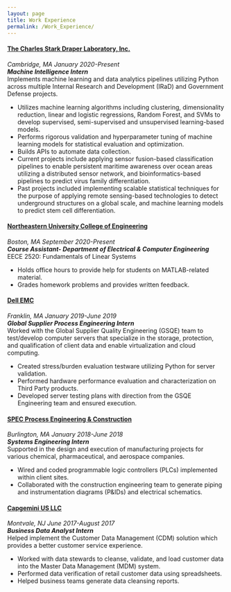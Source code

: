 ```yaml
---
layout: page
title: Work Experience 
permalink: /Work_Experience/
---
```

#### [The Charles Stark Draper Laboratory, Inc.](https://www.draper.com/)
_Cambridge, MA_ _January 2020-Present_                        
***Machine Intelligence Intern***<br/>
Implements machine learning and data analytics pipelines utilizing Python across multiple Internal Research and Development (IRaD) and Government Defense projects. 
- Utilizes machine learning algorithms including clustering, dimensionality reduction, linear and logistic regressions, Random Forest, and SVMs to develop supervised, semi-supervised and unsupervised learning-based models.
- Performs rigorous validation and hyperparameter tuning of machine learning models for statistical evaluation and optimization.
- Builds APIs to automate data collection. 
- Current projects include applying sensor fusion-based classification pipelines to enable persistent maritime awareness over ocean areas utilizing a distributed sensor network, and bioinformatics-based pipelines to predict virus family differentiation.
- Past projects included implementing scalable statistical techniques for the purpose of applying remote sensing-based technologies to detect underground structures on a global scale, and machine learning models to predict stem cell differentiation.

#### [Northeastern University College of Engineering](https://coe.northeastern.edu/) 
_Boston, MA_ _September 2020-Present_                 
***Course Assistant- Department of Electrical & Computer Engineering***<br/>
EECE 2520: Fundamentals of Linear Systems 
- Holds office hours to provide help for students on MATLAB-related material. 
- Grades homework problems and provides written feedback. 

#### [Dell EMC](https://www.delltechnologies.com/en-us/index.htm) 
_Franklin, MA_ _January 2019-June 2019_                 
***Global Supplier Process Engineering Intern***<br/>
Worked with the Global Supplier Quality Engineering (GSQE) team to test/develop computer servers that specialize in the storage, protection, and qualification of client data and enable virtualization and cloud computing.
- Created stress/burden evaluation testware utilizing Python for server validation.
- Performed hardware performance evaluation and characterization on Third Party products. 
- Developed server testing plans with direction from the GSQE Engineering team and ensured execution.

#### [SPEC Process Engineering & Construction](https://www.spec-eng.com/) 
_Burlington, MA_ _January 2018-June 2018_                 
***Systems Engineering Intern***<br/>
Supported in the design and execution of manufacturing projects for various chemical, pharmaceutical, and aerospace companies.
- Wired and coded programmable logic controllers (PLCs) implemented within client sites.
- Collaborated with the construction engineering team to generate piping and instrumentation diagrams (P&IDs) and electrical schematics.

#### [Capgemini US LLC](https://www.capgemini.com/us-en/) 
_Montvale, NJ_ _June 2017-August 2017_                 
***Business Data Analyst Intern***<br/>
Helped implement the Customer Data Management (CDM) solution which provides a better customer service experience.
- Worked with data stewards to cleanse, validate, and load customer data into the Master Data Management (MDM) system.
- Performed data verification of retail customer data using spreadsheets.
- Helped business teams generate data cleansing reports.
